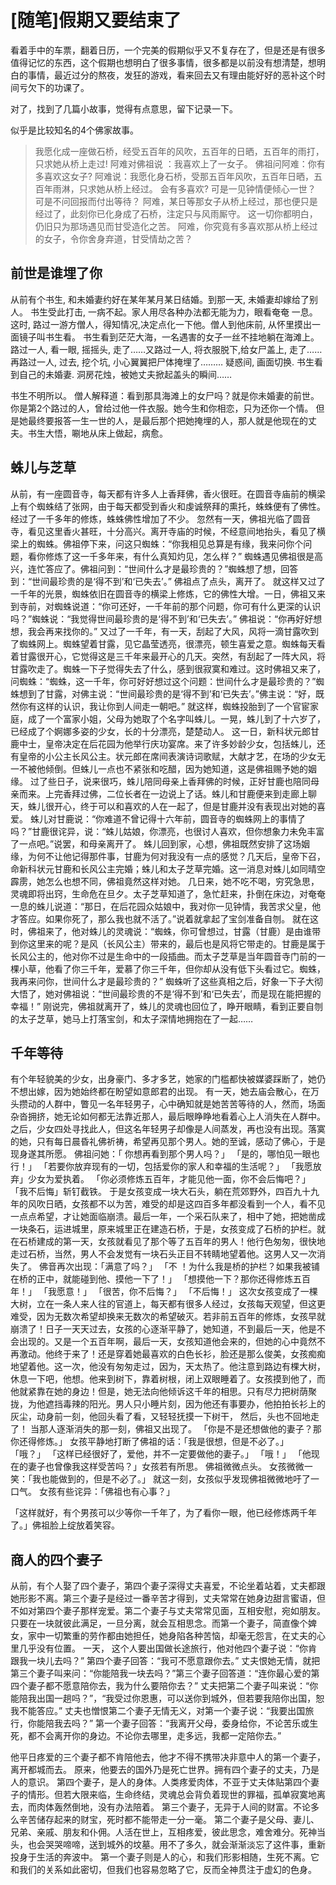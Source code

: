 # [随笔]假期又要结束了

看着手中的车票，翻着日历，一个完美的假期似乎又不复存在了，但是还是有很多值得记忆的东西，这个假期也想明白了很多事情，很多都是以前没有想清楚，想明白的事情，最近过分的熬夜，发狂的游戏，看来回去又有理由能好好的恶补这个时间亏欠下的功课了。

对了，找到了几篇小故事，觉得有点意思，留下记录一下。

<!-- more -->


似乎是比较知名的4个佛家故事。

> 我愿化成一座做石桥，经受五百年的风吹，五百年的日晒，五百年的雨打，只求她从桥上走过!
阿难对佛祖说 ：我喜欢上了一女子。
佛祖问阿难：你有多喜欢这女子?
阿难说：我愿化身石桥，受那五百年风吹，五百年日晒，五百年雨淋，只求她从桥上经过。
会有多喜欢?
可是一见钟情便倾心一世？
可是不问回报而付出等待？
阿难，某日等那女子从桥上经过，那也便只是经过了，此刻你已化身成了石桥，注定只与风雨厮守。
这一切你都明白，仍旧只为那场遇见而甘受造化之苦。
阿难，你究竟有多喜欢那从桥上经过的女子，令你舍身弃道，甘受情劫之苦？

## 前世是谁埋了你

从前有个书生, 和未婚妻约好在某年某月某日结婚。到那一天, 未婚妻却嫁给了别人。 书生受此打击, 一病不起。家人用尽各种办法都无能为力，眼看奄奄 一息。这时, 路过一游方僧人，得知情况,决定点化一下他。僧人到他床前, 从怀里摸出一面镜子叫书生看。 书生看到茫茫大海，一名遇害的女子一丝不挂地躺在海滩上。路过一人, 看一眼, 摇摇头, 走了……又路过一人, 将衣服脱下,给女尸盖上, 走了……再路过一人, 过去, 挖个坑, 小心翼翼把尸体掩埋了………
疑惑间, 画面切换. 书生看到自己的未婚妻. 洞房花烛，被她丈夫掀起盖头的瞬间……

书生不明所以。
僧人解释道：看到那具海滩上的女尸吗？就是你未婚妻的前世。
你是第2个路过的人，曾给过他一件衣服。她今生和你相恋，只为还你一个情。
但是她最终要报答一生一世的人，是最后那个把她掩埋的人，那人就是他现在的丈夫。书生大悟，唰地从床上做起，病愈。

## 蛛儿与芝草

从前，有一座圆音寺，每天都有许多人上香拜佛，香火很旺。在圆音寺庙前的横梁上有个蜘蛛结了张网，由于每天都受到香火和虔诚祭拜的熏托，蛛蛛便有了佛性。经过了一千多年的修炼，蛛蛛佛性增加了不少。
忽然有一天，佛祖光临了圆音寺，看见这里香火甚旺，十分高兴。离开寺庙的时候，不经意间地抬头，看见了横梁上的蜘蛛。佛祖停下来，问这只蜘蛛：“你我相见总算是有缘，我来问你个问题，看你修炼了这一千多年来，有什么真知灼见，怎么样？”
蜘蛛遇见佛祖很是高兴，连忙答应了。佛祖问到：“世间什么才是最珍贵的？”蜘蛛想了想，回答到：“世间最珍贵的是‘得不到’和‘已失去’。” 佛祖点了点头，离开了。
就这样又过了一千年的光景，蜘蛛依旧在圆音寺的横梁上修炼，它的佛性大增。一日，佛祖又来到寺前，对蜘蛛说道：“你可还好，一千年前的那个问题，你可有什么更深的认识吗？”蜘蛛说：“我觉得世间最珍贵的是‘得不到’和‘已失去’。” 佛祖说：“你再好好想想，我会再来找你的。”
又过了一千年，有一天，刮起了大风，风将一滴甘露吹到了蜘蛛网上。蜘蛛望着甘露，见它晶莹透亮，很漂亮，顿生喜爱之意。蜘蛛每天看着甘露很开心，它觉得这是三千年来最开心的几天。突然，有刮起了一阵大风，将甘露吹走了。蜘蛛一下子觉得失去了什么，感到很寂寞和难过。这时佛祖又来了，问蜘蛛：“蜘蛛，这一千年，你可好好想过这个问题：世间什么才是最珍贵的？”蜘蛛想到了甘露，对佛主说：“世间最珍贵的是‘得不到’和‘已失去’。”佛主说：“好，既然你有这样的认识，我让你到人间走一朝吧。”
就这样，蜘蛛投胎到了一个官宦家庭，成了一个富家小姐，父母为她取了个名字叫蛛儿。一晃，蛛儿到了十六岁了，已经成了个婀娜多姿的少女，长的十分漂亮，楚楚动人。
这一日，新科状元郎甘鹿中士，皇帝决定在后花园为他举行庆功宴席。来了许多妙龄少女，包括蛛儿，还有皇帝的小公主长风公主。状元郎在席间表演诗词歌赋，大献才艺，在场的少女无一不被他倾倒。但蛛儿一点也不紧张和吃醋，因为她知道，这是佛祖赐予她的姻缘。
过了些日子，说来很巧，蛛儿陪同母亲上香拜佛的时候，正好甘鹿也陪同母亲而来。上完香拜过佛，二位长者在一边说上了话。蛛儿和甘鹿便来到走廊上聊天，蛛儿很开心，终于可以和喜欢的人在一起了，但是甘鹿并没有表现出对她的喜爱。
蛛儿对甘鹿说：“你难道不曾记得十六年前，圆音寺的蜘蛛网上的事情了吗？”甘鹿很诧异，说：“蛛儿姑娘，你漂亮，也很讨人喜欢，但你想象力未免丰富了一点吧。”说罢，和母亲离开了。
蛛儿回到家，心想，佛祖既然安排了这场姻缘，为何不让他记得那件事，甘鹿为何对我没有一点的感觉？几天后，皇帝下召，命新科状元甘鹿和长风公主完婚；蛛儿和太子芝草完婚。这一消息对蛛儿如同晴空霹雳，她怎么也想不同，佛祖竟然这样对她。
几日来，她不吃不喝，穷究急思，灵魂即将出窍，生命危在旦夕。太子芝草知道了，急忙赶来，扑倒在床边，对奄奄一息的蛛儿说道：“那日，在后花园众姑娘中，我对你一见钟情，我苦求父皇，他才答应。如果你死了，那么我也就不活了。”说着就拿起了宝剑准备自刎。
就在这时，佛祖来了，他对蛛儿的灵魂说：“蜘蛛，你可曾想过，甘露（甘鹿）是由谁带到你这里来的呢？是风（长风公主）带来的，最后也是风将它带走的。甘鹿是属于长风公主的，他对你不过是生命中的一段插曲。而太子芝草是当年圆音寺门前的一棵小草，他看了你三千年，爱慕了你三千年，但你却从没有低下头看过它。蜘蛛，我再来问你，世间什么才是最珍贵的？”
蜘蛛听了这些真相之后，好象一下子大彻大悟了，她对佛祖说：“世间最珍贵的不是‘得不到’和‘已失去’，而是现在能把握的幸福！”
刚说完，佛祖就离开了，蛛儿的灵魂也回位了，睁开眼睛，看到正要自刎的太子芝草，她马上打落宝剑，和太子深情地拥抱在了一起……

## 千年等待

有个年轻貌美的少女，出身豪门、多才多艺，她家的门槛都快被媒婆踩断了，她仍不想出嫁，因为她始终都在盼望如意郎君的出现。
有一天，她去庙会散心，在万头攒动的人群中，瞥见一名年轻男子，心中确知就是她苦苦等待的人，然而，场面杂沓拥挤，她无论如何都无法靠近那人，最后眼睁睁地看着心上人消失在人群中。之后，少女四处寻找此人，但这名年轻男子却像是人间蒸发，再也没有出现。落寞的她，只有每日晨昏礼佛祈祷，希望再见那个男人。她的至诚，感动了佛心，于是现身遂其所愿。
佛祖问她：「 你想再看到那个男人吗？」
「是的，哪怕见一眼也行！」
「若要你放弃现有的一切，包括爱你的家人和幸福的生活呢？」
「我愿放弃」少女为爱执着。
「你必须修炼五百年，才能见他一面，你不会后悔吧？」
「我不后悔」斩钉截铁。
于是女孩变成一块大石头，躺在荒郊野外，四百九十九年的风吹日晒，女孩都不以为苦，难受的却是这四百多年都没看到一个人，看不见一点点希望，才让她面临崩溃。最后一年，一个采石队来了，相中了她，把她凿成一块条石，运进城里，原来城里正在建造石桥，于是，女孩变成了石桥的护栏。就在石桥建成的第一天，女孩就看见了那个等了五百年的男人！他行色匆匆，很快地走过石桥，当然，男人不会发觉有一块石头正目不转睛地望着他。这男人又一次消失了。
佛音再次出现：「满意了吗？」
「不 ！为什么我是桥的护栏？如果我被铺在桥的正中，就能碰到他、摸他一下了！」
「想摸他一下？那你还得修炼五百年！」
「我愿意！」
「很苦，你不后悔？」
「不后悔！」
这次女孩变成了一棵大树，立在一条人来人往的官道上，每天都有很多人经过，女孩每天观望，但这更难受，因为无数次希望却换来无数次的希望破灭。若非前五百年的修炼，女孩早就崩溃了！日子一天天过去，女孩的心逐渐平静了，她知道，不到最后一天，他是不会出现的。又是一个五百年啊，最后一天，女孩知道他会来的，但她的心中竟然不再激动。他终于来了！还是穿着她最喜欢的白色长衫，脸还是那么俊美，女孩痴痴地望着他。这一次，他没有匆匆走过，因为，天太热了。他注意到路边有棵大树，休息一下吧，他想。他来到树下，靠着树根，闭上双眼睡着了。女孩摸到他了，而他就紧靠在她的身边！但是，她无法向他倾诉这千年的相思。只有尽力把树荫聚拢，为他遮挡毒辣的阳光。男人只小睡片刻，因为他还有事要办，他拍拍长衫上的灰尘，动身前一刻，他回头看了看，又轻轻抚摸一下树干， 然后，头也不回地走了！
当那人逐渐消失的那一刻，佛祖又出现了。
「你是不是还想做他的妻子？那你还得修炼。」
女孩平静地打断了佛祖的话：「我是很想，但是不必了。」
「哦？」
「这样已经很好了，爱他，并不一定要做他的妻子。」
「哦！」
「他现在的妻子也曾像我这样受苦吗？」女孩若有所思。
佛祖微微点头。
女孩微微一笑：「我也能做到的，但是不必了。」
就这一刻，女孩似乎发现佛祖微微地吁了一口气。
女孩有些诧异：「佛祖也有心事？」

「这样就好，有个男孩可以少等你一千年了，为了看你一眼，他已经修炼两千年了。」佛祖脸上绽放着笑容。

## 商人的四个妻子

从前，有个人娶了四个妻子，第四个妻子深得丈夫喜爱，不论坐着站着，丈夫都跟她形影不离。第三个妻子是经过一番辛苦才得到，丈夫常常在她身边甜言蜜语，但不如对第四个妻子那样宠爱。第二个妻子与丈夫常常见面，互相安慰，宛如朋友。只要在一块就彼此满足，一旦分离，就会互相思念。而第一个妻子，简直像个婢女，家中一切繁重的劳作都由她担任，她身陷各种苦恼，却毫无怨言，在丈夫的心里几乎没有位置。
一天， 这个人要出国做长途旅行，他对他四个妻子说：“你肯跟我一块儿去吗？”
第四个妻子回答：“我可不愿意跟你去。”
丈夫恨她无情，就把第三个妻子叫来问：“你能陪我一块去吗？”第三个妻子回答道：“连你最心爱的第四个妻子都不愿意陪你去，我为什么要陪你去？”
丈夫把第二个妻子叫来说：“你能陪我出国一趟吗？”，“我受过你恩惠，可以送你到城外，但若要我陪你出国，恕我不能答应。”
丈夫也憎恨第二个妻子无情无义，对第一个妻子说：“我要出国旅行，你能陪我去吗？”
第一个妻子回答：“我离开父母，委身给你，不论苦乐或生死，都不会离开你的身边。不论你去哪里，走多远，我都一定陪你去。”

他平日疼爱的三个妻子都不肯陪他去，他才不得不携带决非意中人的第一个妻子，离开都城而去。
原来，他要去的国外乃是死亡世界。拥有四个妻子的丈夫，乃是人的意识。
第四个妻子，是人的身体。人类疼爱肉体，不亚于丈夫体贴第四个妻子的情形。但若大限来临，生命终结，灵魂总会背负着现世的罪福，孤单寂寞地离去，而肉体轰然倒地，没有办法陪着。
第三个妻子，无异于人间的财富。不论多么辛苦储存起来的财宝，死时都不能带走一分一毫。
第二个妻子是父母、妻儿、兄弟、亲戚、朋友和仆佣。人活在世上，互相疼爱，彼此思念，难舍难分。死神当头，也会哭哭啼啼，送到城外的坟墓。用不了多久，就会渐渐淡忘了这件事，重新投身于生活的奔波中。
第一个妻子则是人的心，和我们形影相随，生死不离。它和我们的关系如此密切，但我们也容易忽略了它，反而全神贯注于虚幻的色身。


